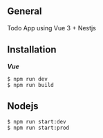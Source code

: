 ## General
Todo App using Vue 3 + Nestjs
## Installation
***Vue***
```
$ npm run dev
$ npm run build
```
## Nodejs
```
$ npm run start:dev
$ npm run start:prod
```